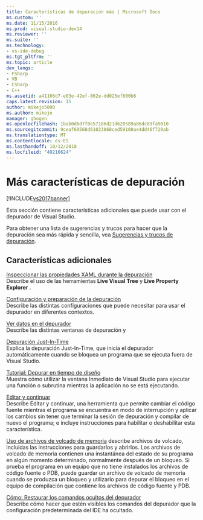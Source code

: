 ```yaml
---
title: Características de depuración más | Microsoft Docs
ms.custom: ''
ms.date: 11/15/2016
ms.prod: visual-studio-dev14
ms.reviewer: ''
ms.suite: ''
ms.technology:
- vs-ide-debug
ms.tgt_pltfrm: ''
ms.topic: article
dev_langs:
- FSharp
- VB
- CSharp
- C++
ms.assetid: a41166d7-e03e-42ef-862e-dd025ef600b6
caps.latest.revision: 15
author: mikejo5000
ms.author: mikejo
manager: ghogen
ms.openlocfilehash: 1bab0d6d7f0e57186d21d620589a86dc89fa9010
ms.sourcegitcommit: 9ceaf69568d61023868ced59108ae4dd46f720ab
ms.translationtype: MT
ms.contentlocale: es-ES
ms.lasthandoff: 10/12/2018
ms.locfileid: "49216624"
---
```

# <a name="more-debugging-features"></a>Más características de depuración
[!INCLUDE[vs2017banner](../includes/vs2017banner.md)]

Esta sección contiene características adicionales que puede usar con el depurador de Visual Studio.  
  
 Para obtener una lista de sugerencias y trucos para hacer que la depuración sea más rápida y sencilla, vea [Sugerencias y trucos de depuración](http://blogs.msdn.com/b/visualstudio/archive/2015/05/22/debugging-tips-and-tricks.aspx).  
  
## <a name="additional-features"></a>Características adicionales  
 [Inspeccionar las propiedades XAML durante la depuración](../debugger/inspect-xaml-properties-while-debugging.md)  
 Describe el uso de las herramientas **Live Visual Tree** y **Live Property Explorer** .  
  
 [Configuración y preparación de la depuración](../debugger/debugger-settings-and-preparation.md)  
 Describe las distintas configuraciones que puede necesitar para usar el depurador en diferentes contextos.  
  
 [Ver datos en el depurador](../debugger/viewing-data-in-the-debugger.md)  
 Describe las distintas ventanas de depuración y  
  
 [Depuración Just-In-Time](../debugger/just-in-time-debugging-in-visual-studio.md)  
 Explica la depuración Just-In-Time, que inicia el depurador automáticamente cuando se bloquea un programa que se ejecuta fuera de Visual Studio.  
  
 [Tutorial: Depurar en tiempo de diseño](../debugger/walkthrough-debugging-at-design-time.md)  
 Muestra cómo utilizar la ventana Inmediato de Visual Studio para ejecutar una función o subrutina mientras la aplicación no se está ejecutando. 
  
 [Editar y continuar](../debugger/edit-and-continue.md)  
 Describe Editar y continuar, una herramienta que permite cambiar el código fuente mientras el programa se encuentra en modo de interrupción y aplicar los cambios sin tener que terminar la sesión de depuración y compilar de nuevo el programa; e incluye instrucciones para habilitar o deshabilitar esta característica.  
  
 [Uso de archivos de volcado de memoria](../debugger/using-dump-files.md) describe archivos de volcado, incluidas las instrucciones para guardarlos y abrirlos. Los archivos de volcado de memoria contienen una instantánea del estado de su programa en algún momento determinado, normalmente después de un bloqueo. Si prueba el programa en un equipo que no tiene instalados los archivos de código fuente o PDB, puede guardar un archivo de volcado de memoria cuando se produzca un bloqueo y utilizarlo para depurar el bloqueo en el equipo de compilación que contiene los archivos de código fuente y PDB. 
  
 [Cómo: Restaurar los comandos ocultos del depurador](../debugger/how-to-restore-hidden-debugger-commands.md)  
 Describe cómo hacer que estén visibles los comandos del depurador que la configuración predeterminada del IDE ha ocultado.



